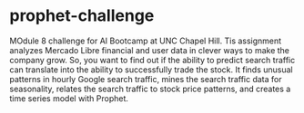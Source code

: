 # prophet-challenge

MOdule 8 challenge for AI Bootcamp at UNC Chapel Hill. Tis assignment analyzes Mercado Libre financial and user data in clever ways to make the company grow. So, you want to find out if the ability to predict search traffic can translate into the ability to successfully trade the stock. It finds unusual patterns in hourly Google search traffic, mines the search traffic data for seasonality, relates the search traffic to stock price patterns, and creates a time series model with Prophet.

